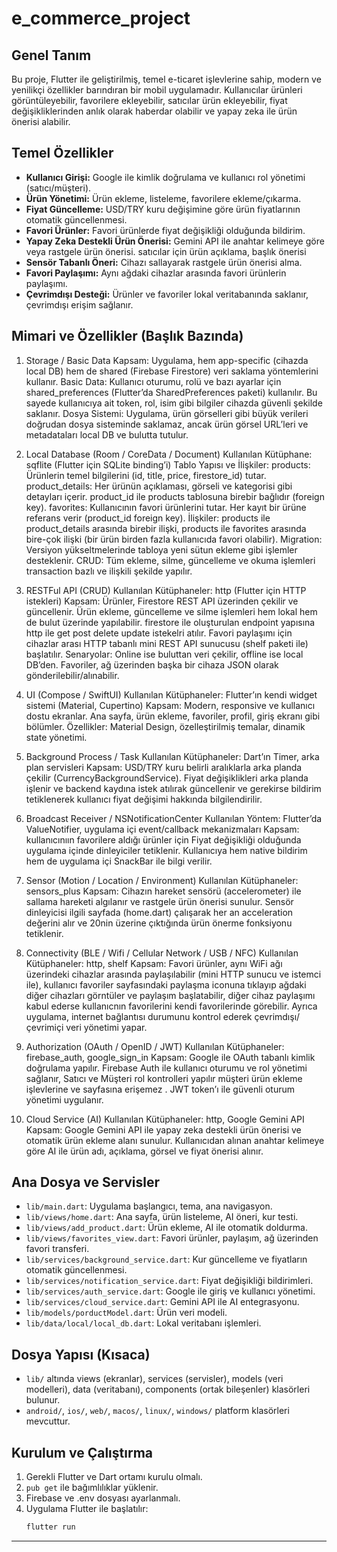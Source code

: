 # e_commerce_project

## Genel Tanım
Bu proje, Flutter ile geliştirilmiş, temel e-ticaret işlevlerine sahip, modern ve yenilikçi özellikler barındıran bir mobil uygulamadır. Kullanıcılar ürünleri görüntüleyebilir, favorilere ekleyebilir, satıcılar ürün ekleyebilir, fiyat değişikliklerinden anlık olarak haberdar olabilir ve yapay zeka ile ürün önerisi alabilir.

## Temel Özellikler
- **Kullanıcı Girişi:** Google ile kimlik doğrulama ve kullanıcı rol yönetimi (satıcı/müşteri).
- **Ürün Yönetimi:** Ürün ekleme, listeleme, favorilere ekleme/çıkarma.
- **Fiyat Güncelleme:** USD/TRY kuru değişimine göre ürün fiyatlarının otomatik güncellenmesi.
- **Favori Ürünler:** Favori ürünlerde fiyat değişikliği olduğunda bildirim.
- **Yapay Zeka Destekli Ürün Önerisi:** Gemini API ile anahtar kelimeye göre veya rastgele ürün önerisi. satıcılar için ürün açıklama, başlık önerisi
- **Sensör Tabanlı Öneri:** Cihazı sallayarak rastgele ürün önerisi alma.
- **Favori Paylaşımı:** Aynı ağdaki cihazlar arasında favori ürünlerin paylaşımı.
- **Çevrimdışı Desteği:** Ürünler ve favoriler lokal veritabanında saklanır, çevrimdışı erişim sağlanır.

## Mimari ve Özellikler (Başlık Bazında)

1. Storage / Basic Data
Kapsam: Uygulama, hem app-specific (cihazda local DB) hem de shared (Firebase Firestore) veri saklama yöntemlerini kullanır.
Basic Data: Kullanıcı oturumu, rolü ve bazı ayarlar için shared_preferences (Flutter’da SharedPreferences paketi) kullanılır. Bu sayede kullanıcıya ait token, rol, isim gibi bilgiler cihazda güvenli şekilde saklanır.
Dosya Sistemi: Uygulama, ürün görselleri gibi büyük verileri doğrudan dosya sisteminde saklamaz, ancak ürün görsel URL’leri ve metadataları local DB ve bulutta tutulur.

2. Local Database (Room / CoreData / Document)
Kullanılan Kütüphane: sqflite (Flutter için SQLite binding’i)
Tablo Yapısı ve İlişkiler:
products: Ürünlerin temel bilgilerini (id, title, price, firestore_id) tutar.
product_details: Her ürünün açıklaması, görseli ve kategorisi gibi detayları içerir. product_id ile products tablosuna birebir bağlıdır (foreign key).
favorites: Kullanıcının favori ürünlerini tutar. Her kayıt bir ürüne referans verir (product_id foreign key).
İlişkiler:
products ile product_details arasında birebir ilişki,
products ile favorites arasında bire-çok ilişki (bir ürün birden fazla kullanıcıda favori olabilir).
Migration: Versiyon yükseltmelerinde tabloya yeni sütun ekleme gibi işlemler desteklenir.
CRUD: Tüm ekleme, silme, güncelleme ve okuma işlemleri transaction bazlı ve ilişkili şekilde yapılır.

3. RESTFul API (CRUD)
Kullanılan Kütüphaneler: http (Flutter için HTTP istekleri)
Kapsam:
Ürünler, Firestore REST API üzerinden çekilir ve güncellenir.
Ürün ekleme, güncelleme ve silme işlemleri hem lokal hem de bulut üzerinde yapılabilir.
firestore ile oluşturulan endpoint yapısına http ile get post delete update istekelri atılır.
Favori paylaşımı için cihazlar arası HTTP tabanlı mini REST API sunucusu (shelf paketi ile) başlatılır.
Senaryolar:
Online ise buluttan veri çekilir, offline ise local DB’den.
Favoriler, ağ üzerinden başka bir cihaza JSON olarak gönderilebilir/alınabilir.

5. UI (Compose / SwiftUI)
Kullanılan Kütüphaneler: Flutter’ın kendi widget sistemi (Material, Cupertino)
Kapsam: Modern, responsive ve kullanıcı dostu ekranlar. Ana sayfa, ürün ekleme, favoriler, profil, giriş ekranı gibi bölümler.
Özellikler: Material Design, özelleştirilmiş temalar, dinamik state yönetimi.

6. Background Process / Task
Kullanılan Kütüphaneler: Dart’ın Timer, arka plan servisleri
Kapsam: USD/TRY kuru belirli aralıklarla arka planda çekilir (CurrencyBackgroundService). Fiyat değişiklikleri arka planda işlenir ve backend kaydına istek atılırak güncellenir ve gerekirse bildirim tetiklenerek kullanıcı fiyat değişimi hakkında bilgilendirilir.

7. Broadcast Receiver / NSNotificationCenter
Kullanılan Yöntem: Flutter’da ValueNotifier, uygulama içi event/callback mekanizmaları
Kapsam: kullanıcınıın favorilere aldığı ürünler için Fiyat değişikliği olduğunda uygulama içinde dinleyiciler tetiklenir. Kullanıcıya hem native bildirim hem de uygulama içi SnackBar ile bilgi verilir.

8. Sensor (Motion / Location / Environment)
Kullanılan Kütüphaneler: sensors_plus
Kapsam: Cihazın hareket sensörü (accelerometer) ile sallama hareketi algılanır ve rastgele ürün önerisi sunulur. Sensör dinleyicisi ilgili sayfada (home.dart) çalışarak her an acceleration değerini alır ve 20nin üzerine çıktığında ürün önerme fonksiyonu tetiklenir.

9. Connectivity (BLE / Wifi / Cellular Network / USB / NFC)
Kullanılan Kütüphaneler: http, shelf
Kapsam: Favori ürünler, aynı WiFi ağı üzerindeki cihazlar arasında paylaşılabilir (mini HTTP sunucu ve istemci ile), kullanıcı favoriler sayfasındaki paylaşma iconuna tıklayıp ağdaki diğer cihazları görntüler ve paylaşım başlatabilir, diğer cihaz paylaşımı kabul ederse kullanıcnın favorilerini kendi favorilerinde görebilir. Ayrıca uygulama, internet bağlantısı durumunu kontrol ederek çevrimdışı/çevrimiçi veri yönetimi yapar.

10. Authorization (OAuth / OpenID / JWT)
Kullanılan Kütüphaneler: firebase_auth, google_sign_in
Kapsam: Google ile OAuth tabanlı kimlik doğrulama yapılır. Firebase Auth ile kullanıcı oturumu ve rol yönetimi sağlanır, Satıcı ve Müşteri rol kontrolleri yapılır müşteri ürün ekleme işlevlerine ve sayfasına erişemez . JWT token’ı ile güvenli oturum yönetimi uygulanır.

11. Cloud Service (AI)
Kullanılan Kütüphaneler: http, Google Gemini API
Kapsam: Google Gemini API ile yapay zeka destekli ürün önerisi ve otomatik ürün ekleme alanı sunulur. Kullanıcıdan alınan anahtar kelimeye göre AI ile ürün adı, açıklama, görsel ve fiyat önerisi alınır.

## Ana Dosya ve Servisler
- `lib/main.dart`: Uygulama başlangıcı, tema, ana navigasyon.
- `lib/views/home.dart`: Ana sayfa, ürün listeleme, AI öneri, kur testi.
- `lib/views/add_product.dart`: Ürün ekleme, AI ile otomatik doldurma.
- `lib/views/favorites_view.dart`: Favori ürünler, paylaşım, ağ üzerinden favori transferi.
- `lib/services/background_service.dart`: Kur güncelleme ve fiyatların otomatik güncellenmesi.
- `lib/services/notification_service.dart`: Fiyat değişikliği bildirimleri.
- `lib/services/auth_service.dart`: Google ile giriş ve kullanıcı yönetimi.
- `lib/services/cloud_service.dart`: Gemini API ile AI entegrasyonu.
- `lib/models/porductModel.dart`: Ürün veri modeli.
- `lib/data/local/local_db.dart`: Lokal veritabanı işlemleri.

## Dosya Yapısı (Kısaca)
- `lib/` altında views (ekranlar), services (servisler), models (veri modelleri), data (veritabanı), components (ortak bileşenler) klasörleri bulunur.
- `android/`, `ios/`, `web/`, `macos/`, `linux/`, `windows/` platform klasörleri mevcuttur.

## Kurulum ve Çalıştırma
1. Gerekli Flutter ve Dart ortamı kurulu olmalı.
2. `pub get` ile bağımlılıklar yüklenir.
3. Firebase ve .env dosyası ayarlanmalı.
4. Uygulama Flutter ile başlatılır:
   ```sh
   flutter run
   ```

---
